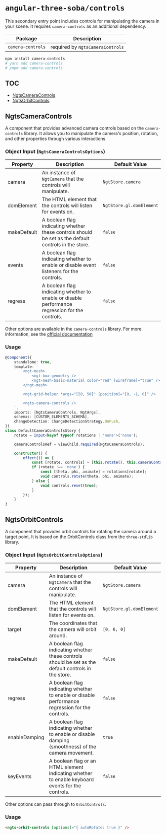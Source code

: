 # `angular-three-soba/controls`

This secondary entry point includes controls for manipulating the camera in your scene. It requires `camera-controls` as an additional dependency.

| Package           | Description                      |
| ----------------- | -------------------------------- |
| `camera-controls` | required by `NgtsCameraControls` |

```bash
npm install camera-controls
# yarn add camera-controls
# pnpm add camera-controls
```

## TOC

- [NgtsCameraControls](#ngtscameracontrols)
- [NgtsOrbitControls](#ngtsorbitcontrols)

## NgtsCameraControls

A component that provides advanced camera controls based on the `camera-controls` library. It allows you to manipulate the camera's position, rotation, and other properties through various interactions.

### Object Input (`NgtsCameraControlsOptions`)

| Property    | Description                                                                                          | Default Value            |
| ----------- | ---------------------------------------------------------------------------------------------------- | ------------------------ |
| camera      | An instance of `NgtCamera` that the controls will manipulate.                                        | `NgtStore.camera`        |
| domElement  | The HTML element that the controls will listen for events on.                                        | `NgtStore.gl.domElement` |
| makeDefault | A boolean flag indicating whether these controls should be set as the default controls in the store. | `false`                  |
| events      | A boolean flag indicating whether to enable or disable event listeners for the controls.             | `false`                  |
| regress     | A boolean flag indicating whether to enable or disable performance regression for the controls.      | `false`                  |

Other options are available in the `camera-controls` library. For more information, see the [official documentation](https://github.com/yomotsu/camera-controls?tab=readme-ov-file)

### Usage

```ts
@Component({
	standalone: true,
	template: `
		<ngt-mesh>
			<ngt-box-geometry />
			<ngt-mesh-basic-material color="red" [wireframe]="true" />
		</ngt-mesh>

		<ngt-grid-helper *args="[50, 50]" [position]="[0, -1, 0]" />

		<ngts-camera-controls />
	`,
	imports: [NgtsCameraControls, NgtArgs],
	schemas: [CUSTOM_ELEMENTS_SCHEMA],
	changeDetection: ChangeDetectionStrategy.OnPush,
})
class DefaultCameraControlsStory {
	rotate = input<keyof typeof rotations | 'none'>('none');

	cameraControlsRef = viewChild.required(NgtsCameraControls);

	constructor() {
		effect(() => {
			const [rotate, controls] = [this.rotate(), this.cameraControlsRef().controls()];
			if (rotate !== 'none') {
				const [theta, phi, animate] = rotations[rotate];
				void controls.rotate(theta, phi, animate);
			} else {
				void controls.reset(true);
			}
		});
	}
}
```

## NgtsOrbitControls

A component that provides orbit controls for rotating the camera around a target point. It is based on the OrbitControls class from the `three-stdlib` library.

### Object Input (`NgtsOrbitControlsOptions`)

| Property      | Description                                                                                          | Default Value            |
| ------------- | ---------------------------------------------------------------------------------------------------- | ------------------------ |
| camera        | An instance of `NgtCamera` that the controls will manipulate.                                        | `NgtStore.camera`        |
| domElement    | The HTML element that the controls will listen for events on.                                        | `NgtStore.gl.domElement` |
| target        | The coordinates that the camera will orbit around.                                                   | `[0, 0, 0]`              |
| makeDefault   | A boolean flag indicating whether these controls should be set as the default controls in the store. | `false`                  |
| regress       | A boolean flag indicating whether to enable or disable performance regression for the controls.      | `false`                  |
| enableDamping | A boolean flag indicating whether to enable or disable damping (smoothness) of the camera movement.  | `true`                   |
| keyEvents     | A boolean flag or an HTML element indicating whether to enable keyboard events for the controls.     | `false`                  |

Other options can pass through to `OrbitControls`.

### Usage

```html
<ngts-orbit-controls [options]="{ autoRotate: true }" />
```
